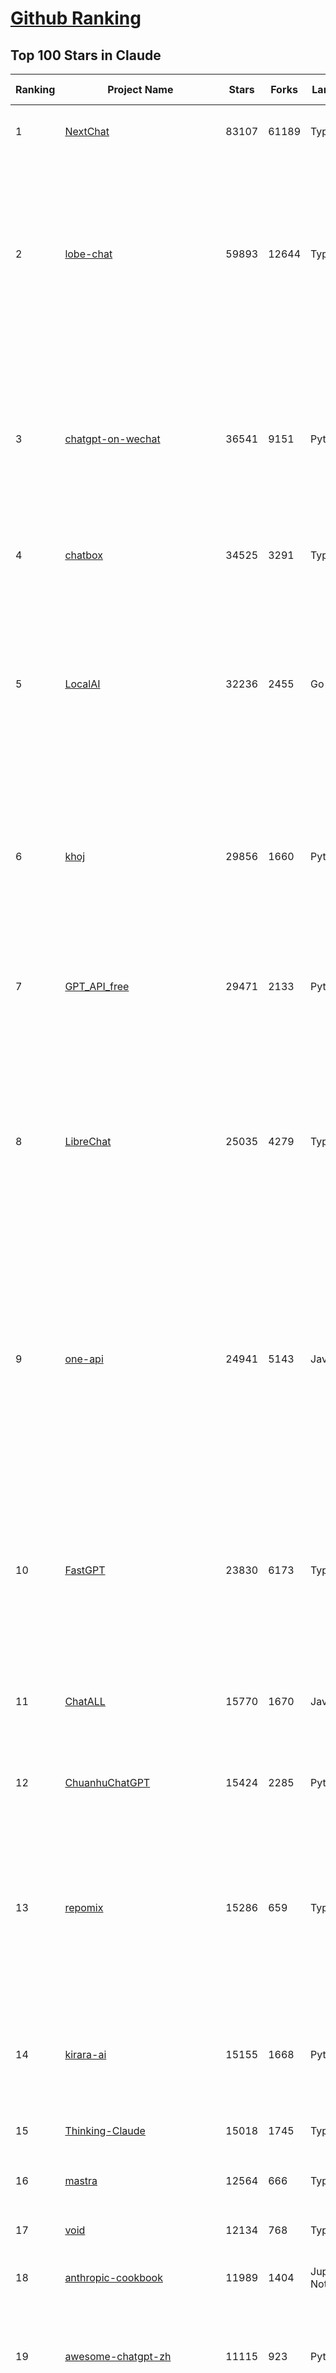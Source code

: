 [Github Ranking](../README.md)
==========

## Top 100 Stars in Claude

| Ranking | Project Name | Stars | Forks | Language | Open Issues | Description | Last Commit |
| ------- | ------------ | ----- | ----- | -------- | ----------- | ----------- | ----------- |
| 1 | [NextChat](https://github.com/ChatGPTNextWeb/NextChat) | 83107 | 61189 | TypeScript | 622 | ✨ Light and Fast AI Assistant. Support: Web \| iOS \| MacOS \| Android \|  Linux \| Windows | 2025-04-19T08:00:42Z |
| 2 | [lobe-chat](https://github.com/lobehub/lobe-chat) | 59893 | 12644 | TypeScript | 715 | 🤯 Lobe Chat - an open-source, modern-design AI chat framework. Supports Multi AI Providers( OpenAI / Claude 3 / Gemini / Ollama / DeepSeek / Qwen), Knowledge Base (file upload / knowledge management / RAG ), Multi-Modals (Plugins/Artifacts) and Thinking. One-click FREE deployment of your private ChatGPT/ Claude / DeepSeek application. | 2025-04-30T00:30:38Z |
| 3 | [chatgpt-on-wechat](https://github.com/zhayujie/chatgpt-on-wechat) | 36541 | 9151 | Python | 287 | 基于大模型搭建的聊天机器人，同时支持 微信公众号、企业微信应用、飞书、钉钉 等接入，可选择GPT4.1/GPT-4o/GPT-o1/ DeepSeek/Claude/文心一言/讯飞星火/通义千问/ Gemini/GLM-4/Kimi/LinkAI，能处理文本、语音和图片，访问操作系统和互联网，支持基于自有知识库进行定制企业智能客服。 | 2025-04-20T09:22:54Z |
| 4 | [chatbox](https://github.com/chatboxai/chatbox) | 34525 | 3291 | TypeScript | 673 | User-friendly Desktop Client App for AI Models/LLMs (GPT, Claude, Gemini, Ollama...) | 2025-04-27T14:53:01Z |
| 5 | [LocalAI](https://github.com/mudler/LocalAI) | 32236 | 2455 | Go | 435 | :robot: The free, Open Source alternative to OpenAI, Claude and others. Self-hosted and local-first. Drop-in replacement for OpenAI,  running on consumer-grade hardware. No GPU required. Runs gguf, transformers, diffusers and many more models architectures. Features: Generate Text, Audio, Video, Images, Voice Cloning, Distributed, P2P inference | 2025-04-29T21:46:08Z |
| 6 | [khoj](https://github.com/khoj-ai/khoj) | 29856 | 1660 | Python | 67 | Your AI second brain. Self-hostable. Get answers from the web or your docs. Build custom agents, schedule automations, do deep research. Turn any online or local LLM into your personal, autonomous AI (gpt, claude, gemini, llama, qwen, mistral). Get started - free. | 2025-04-23T23:49:17Z |
| 7 | [GPT_API_free](https://github.com/chatanywhere/GPT_API_free) | 29471 | 2133 | Python | 9 | Free ChatGPT&DeepSeek API Key，免费ChatGPT&DeepSeek API。免费接入DeepSeek API和GPT4 API，支持 gpt \| deepseek \| claude \| gemini \| grok 等排名靠前的常用大模型。 | 2025-04-19T03:10:33Z |
| 8 | [LibreChat](https://github.com/danny-avila/LibreChat) | 25035 | 4279 | TypeScript | 142 | Enhanced ChatGPT Clone: Features Agents, DeepSeek, Anthropic, AWS, OpenAI, Assistants API, Azure, Groq, o1, GPT-4o, Mistral, OpenRouter, Vertex AI, Gemini, Artifacts, AI model switching, message search, Code Interpreter, langchain, DALL-E-3, OpenAPI Actions, Functions, Secure Multi-User Auth, Presets, open-source for self-hosting. Active project. | 2025-04-30T01:29:08Z |
| 9 | [one-api](https://github.com/songquanpeng/one-api) | 24941 | 5143 | JavaScript | 850 | LLM API 管理 & 分发系统，支持 OpenAI、Azure、Anthropic Claude、Google Gemini、DeepSeek、字节豆包、ChatGLM、文心一言、讯飞星火、通义千问、360 智脑、腾讯混元等主流模型，统一 API 适配，可用于 key 管理与二次分发。单可执行文件，提供 Docker 镜像，一键部署，开箱即用。LLM API management & key redistribution system, unifying multiple providers under a single API. Single binary, Docker-ready, with an English UI. | 2025-02-21T11:30:22Z |
| 10 | [FastGPT](https://github.com/labring/FastGPT) | 23830 | 6173 | TypeScript | 499 | FastGPT is a knowledge-based platform built on the LLMs, offers a comprehensive suite of out-of-the-box capabilities such as data processing, RAG retrieval, and visual AI workflow orchestration, letting you easily develop and deploy complex question-answering systems without the need for extensive setup or configuration. | 2025-04-30T01:57:20Z |
| 11 | [ChatALL](https://github.com/ai-shifu/ChatALL) | 15770 | 1670 | JavaScript | 222 |  Concurrently chat with ChatGPT, Bing Chat, Bard, Alpaca, Vicuna, Claude, ChatGLM, MOSS, 讯飞星火, 文心一言 and more, discover the best answers | 2025-04-20T18:12:53Z |
| 12 | [ChuanhuChatGPT](https://github.com/GaiZhenbiao/ChuanhuChatGPT) | 15424 | 2285 | Python | 122 | GUI for ChatGPT API and many LLMs. Supports agents, file-based QA, GPT finetuning and query with web search. All with a neat UI. | 2025-03-13T09:36:38Z |
| 13 | [repomix](https://github.com/yamadashy/repomix) | 15286 | 659 | TypeScript | 75 | 📦 Repomix (formerly Repopack) is a powerful tool that packs your entire repository into a single, AI-friendly file. Perfect for when you need to feed your codebase to Large Language Models (LLMs) or other AI tools like Claude, ChatGPT, DeepSeek, Perplexity, Gemini, Gemma, Llama, Grok, and more. | 2025-04-28T03:07:53Z |
| 14 | [kirara-ai](https://github.com/lss233/kirara-ai) | 15155 | 1668 | Python | 179 | 🤖 可 DIY 的 多模态 AI 聊天机器人 \| 🚀 快速接入 微信、 QQ、Telegram、等聊天平台 \| 🦈支持DeepSeek、Grok、Claude、Ollama、Gemini、OpenAI \| 工作流系统、网页搜索、AI画图、人设调教、虚拟女仆、语音对话 \|  | 2025-04-26T16:46:22Z |
| 15 | [Thinking-Claude](https://github.com/richards199999/Thinking-Claude) | 15018 | 1745 | TypeScript | 0 | Let your Claude able to think | 2025-03-10T04:02:46Z |
| 16 | [mastra](https://github.com/mastra-ai/mastra) | 12564 | 666 | TypeScript | 84 | The TypeScript AI agent framework. ⚡ Assistants, RAG, observability. Supports any LLM: GPT-4, Claude, Gemini, Llama. | 2025-04-30T02:28:42Z |
| 17 | [void](https://github.com/voideditor/void) | 12134 | 768 | TypeScript | 31 | None | 2025-04-29T10:55:35Z |
| 18 | [anthropic-cookbook](https://github.com/anthropics/anthropic-cookbook) | 11989 | 1404 | Jupyter Notebook | 29 | A collection of notebooks/recipes showcasing some fun and effective ways of using Claude. | 2025-04-17T17:17:25Z |
| 19 | [awesome-chatgpt-zh](https://github.com/EmbraceAGI/awesome-chatgpt-zh) | 11115 | 923 | Python | 0 | ChatGPT 中文指南🔥，ChatGPT 中文调教指南，指令指南，应用开发指南，精选资源清单，更好的使用 chatGPT 让你的生产力 up up up! 🚀 | 2024-11-05T10:24:21Z |
| 20 | [claude-engineer](https://github.com/Doriandarko/claude-engineer) | 10984 | 1161 | Python | 11 | Claude Engineer is an interactive command-line interface (CLI) that leverages the power of Anthropic's Claude-3.5-Sonnet model to assist with software development tasks.This framework enables Claude to generate and manage its own tools, continuously expanding its capabilities through conversation. Available both as a CLI and a modern web interface | 2024-12-12T22:08:15Z |
| 21 | [LangBot](https://github.com/RockChinQ/LangBot) | 10835 | 810 | Python | 89 | 😎简单易用、🧩丰富生态 - 大模型原生即时通信机器人平台 \| 适配 QQ / 微信（企业微信、个人微信）/ 飞书 / 钉钉 / Discord / Telegram / Slack 等平台 \| 支持 ChatGPT、DeepSeek、Dify、Claude、Gemini、xAI、PPIO、Ollama、LM Studio、阿里云百炼、火山方舟、SiliconFlow、Qwen、Moonshot、ChatGLM、SillyTraven、MCP 等 LLM 的机器人 / Agent \| LLM-based instant messaging bots platform, supports Discord, Telegram, WeChat, Lark, DingTalk, QQ, Slack | 2025-04-29T15:50:25Z |
| 22 | [coai](https://github.com/coaidev/coai) | 8290 | 1111 | TypeScript | 18 | 🚀 Next Generation AI One-Stop Internationalization Solution. 🚀 下一代 AI 一站式 B/C 端解决方案，支持 OpenAI，Midjourney，Claude，讯飞星火，Stable Diffusion，DALL·E，ChatGLM，通义千问，腾讯混元，360 智脑，百川 AI，火山方舟，新必应，Gemini，Moonshot 等模型，支持对话分享，自定义预设，云端同步，模型市场，支持弹性计费和订阅计划模式，支持图片解析，支持联网搜索，支持模型缓存，丰富美观的后台管理与仪表盘数据统计。 | 2025-04-29T13:27:02Z |
| 23 | [claude-code](https://github.com/anthropics/claude-code) | 8114 | 435 | Shell | 351 | Claude Code is an agentic coding tool that lives in your terminal, understands your codebase, and helps you code faster by executing routine tasks, explaining complex code, and handling git workflows - all through natural language commands. | 2025-04-25T02:46:21Z |
| 24 | [fastmcp](https://github.com/jlowin/fastmcp) | 8022 | 420 | Python | 43 | 🚀 The fast, Pythonic way to build MCP servers and clients | 2025-04-29T22:29:31Z |
| 25 | [Noi](https://github.com/lencx/Noi) | 7469 | 561 | JavaScript | 148 | 🚀 Power Your World with AI - Explore, Extend, Empower. | 2025-04-14T07:09:06Z |
| 26 | [Upsonic](https://github.com/Upsonic/Upsonic) | 7389 | 689 | Python | 36 | The most reliable AI agent framework that supports MCP. | 2025-04-26T11:42:57Z |
| 27 | [new-api](https://github.com/QuantumNous/new-api) | 7107 | 1393 | Go | 161 | AI模型接口管理与分发系统，支持将多种大模型转为统一格式调用，支持OpenAI、Claude等格式，可供个人或者企业内部管理与分发渠道使用，本项目基于One API二次开发。🍥 The next-generation LLM gateway and AI asset management system supports multiple languages. | 2025-04-29T08:33:12Z |
| 28 | [claude-task-master](https://github.com/eyaltoledano/claude-task-master) | 6813 | 697 | JavaScript | 66 | An AI-powered task-management system you can drop into Cursor, Lovable, Windsurf, Roo, and others. | 2025-04-29T05:54:52Z |
| 29 | [BlackFriday-GPTs-Prompts](https://github.com/friuns2/BlackFriday-GPTs-Prompts) | 6612 | 1033 | None | 85 | List of free GPTs that doesn't require plus subscription  | 2024-11-08T11:03:14Z |
| 30 | [opencommit](https://github.com/di-sukharev/opencommit) | 6609 | 352 | JavaScript | 148 | GPT wrapper for git — generate commit messages with an LLM in 1 sec — works best with Claude 3.5 — supports local models too | 2025-04-25T13:21:42Z |
| 31 | [aichat](https://github.com/sigoden/aichat) | 6569 | 426 | Rust | 0 | All-in-one LLM CLI tool featuring Shell Assistant, Chat-REPL, RAG, AI Tools & Agents, with access to OpenAI, Claude, Gemini, Ollama, Groq, and more. | 2025-04-21T00:34:16Z |
| 32 | [promptfoo](https://github.com/promptfoo/promptfoo) | 6357 | 519 | TypeScript | 154 | Test your prompts, agents, and RAGs. Red teaming, pentesting, and vulnerability scanning for LLMs. Compare performance of GPT, Claude, Gemini, Llama, and more. Simple declarative configs with command line and CI/CD integration. | 2025-04-29T23:01:21Z |
| 33 | [llamacoder](https://github.com/Nutlope/llamacoder) | 5946 | 1375 | TypeScript | 38 | Open source Claude Artifacts – built with Llama 3.1 405B | 2025-04-08T15:15:38Z |
| 34 | [deep-searcher](https://github.com/zilliztech/deep-searcher) | 5765 | 565 | Python | 28 | Open Source Deep Research Alternative to Reason and Search on Private Data. Written in Python. | 2025-04-29T10:08:46Z |
| 35 | [code2prompt](https://github.com/mufeedvh/code2prompt) | 5521 | 315 | MDX | 7 | A CLI tool to convert your codebase into a single LLM prompt with source tree, prompt templating, and token counting. | 2025-04-28T20:55:23Z |
| 36 | [fragments](https://github.com/e2b-dev/fragments) | 5302 | 689 | TypeScript | 7 | Open-source Next.js template for building apps that are fully generated by AI. By E2B. | 2025-04-23T11:55:37Z |
| 37 | [opencompass](https://github.com/open-compass/opencompass) | 5264 | 553 | Python | 299 | OpenCompass is an LLM evaluation platform, supporting a wide range of models (Llama3, Mistral, InternLM2,GPT-4,LLaMa2, Qwen,GLM, Claude, etc) over 100+ datasets. | 2025-04-29T08:29:32Z |
| 38 | [deepclaude](https://github.com/getAsterisk/deepclaude) | 5083 | 399 | Rust | 45 | A high-performance LLM inference API and Chat UI that integrates DeepSeek R1's CoT reasoning traces with Anthropic Claude models. | 2025-02-04T22:55:51Z |
| 39 | [GodMode](https://github.com/smol-ai/GodMode) | 4259 | 336 | TypeScript | 50 | AI Chat Browser: Fast, Full webapp access to ChatGPT / Claude / Bard / Bing / Llama2! I use this 20 times a day. | 2024-07-29T00:31:03Z |
| 40 | [maestro](https://github.com/Doriandarko/maestro) | 4231 | 653 | Python | 32 | A framework for Claude Opus to intelligently orchestrate subagents. | 2024-07-01T06:49:15Z |
| 41 | [fastapi_mcp](https://github.com/tadata-org/fastapi_mcp) | 4119 | 335 | Python | 32 | Expose your FastAPI endpoints as Model Context Protocol (MCP) tools, with Auth! | 2025-04-28T16:01:55Z |
| 42 | [bot-on-anything](https://github.com/zhayujie/bot-on-anything) | 4066 | 924 | Python | 262 | A large model-based chatbot builder that can quickly integrate AI models (including ChatGPT, Claude, Gemini) into various software applications (such as Telegram, Gmail, Slack, and websites). | 2025-01-03T14:13:51Z |
| 43 | [obsidian-smart-connections](https://github.com/brianpetro/obsidian-smart-connections) | 3590 | 208 | JavaScript | 353 | Chat with your notes & see links to related content with AI embeddings. Use local models or 100+ via APIs like Claude, Gemini, ChatGPT & Llama 3 | 2025-04-25T10:43:20Z |
| 44 | [casibase](https://github.com/casibase/casibase) | 3551 | 418 | Go | 26 | ⚡️AI Cloud OS: Open-source enterprise-level AI knowledge base and Manus-like agent management platform with admin UI, user management and Single-Sign-On⚡️, supports ChatGPT, Claude, DeepSeek R1, Llama, Ollama, HuggingFace, etc., chat bot demo: https://ai.casibase.com, admin UI demo: https://ai-admin.casibase.com | 2025-04-29T17:39:24Z |
| 45 | [codecompanion.nvim](https://github.com/olimorris/codecompanion.nvim) | 3457 | 193 | Lua | 1 | ✨ AI-powered coding, seamlessly in Neovim | 2025-04-29T21:30:51Z |
| 46 | [every-chatgpt-gui](https://github.com/billmei/every-chatgpt-gui) | 3428 | 242 | None | 5 | Every front-end GUI client for ChatGPT, Claude, and other LLMs | 2025-04-27T17:12:29Z |
| 47 | [mcp-playwright](https://github.com/executeautomation/mcp-playwright) | 3346 | 264 | TypeScript | 20 | Playwright Model Context Protocol Server - Tool to automate Browsers and APIs in Claude Desktop, Cline, Cursor IDE and More 🔌 | 2025-04-22T22:00:52Z |
| 48 | [Awesome-ChatGPT-prompts-ZH_CN](https://github.com/L1Xu4n/Awesome-ChatGPT-prompts-ZH_CN) | 3005 | 165 | None | 12 | 如何将ChatGPT调教成一只猫娘 | 2023-07-18T15:57:44Z |
| 49 | [free-llm-api-resources](https://github.com/cheahjs/free-llm-api-resources) | 2976 | 255 | Python | 3 | A list of free LLM inference resources accessible via API. | 2025-04-30T01:24:50Z |
| 50 | [firecrawl-mcp-server](https://github.com/mendableai/firecrawl-mcp-server) | 2843 | 261 | JavaScript | 20 | Official Firecrawl MCP Server - Adds powerful web scraping to Cursor, Claude and any other LLM clients. | 2025-04-24T22:57:57Z |
| 51 | [claude-coder](https://github.com/kodu-ai/claude-coder) | 2799 | 136 | TypeScript | 20 | Kodu is an autonomous coding agent that lives in your IDE. It is a VSCode extension that can help you build your dream project step by step by leveraging the latest technologies in automated coding agents  | 2025-04-12T07:51:15Z |
| 52 | [aide](https://github.com/nicepkg/aide) | 2569 | 176 | TypeScript | 32 | Conquer Any Code in VSCode: One-Click Comments, Conversions, UI-to-Code, and AI Batch Processing of Files! 在 VSCode 中征服任何代码：一键注释、转换、UI 图生成代码、AI 批量处理文件！💪 | 2025-03-08T03:13:34Z |
| 53 | [DeepClaude](https://github.com/ErlichLiu/DeepClaude) | 2553 | 493 | Python | 25 | Unleash Next-Level AI! 🚀  💻 Code Generation: DeepSeek r1 + Claude 3.7 Sonnet - Unparalleled Performance! 📝 Content Creation: DeepSeek r1 + Gemini 2.5 Pro - Superior Quality! 🔌 OpenAI-Compatible. 🌊 Streaming & Non-Streaming Support.  ✨ Experience the Future of AI – Today! Click to Try Now! ✨ | 2025-04-03T11:51:59Z |
| 54 | [poe-api](https://github.com/ading2210/poe-api) | 2502 | 313 | Python | 39 | [UNMAINTAINED] A reverse engineered Python API wrapper for Quora's Poe, which provides free access to ChatGPT, GPT-4, and Claude. | 2023-09-18T04:56:52Z |
| 55 | [awesome-claude-prompts](https://github.com/langgptai/awesome-claude-prompts) | 2347 | 225 | None | 0 | This repo includes Claude prompt curation to use Claude better. | 2025-03-01T00:29:09Z |
| 56 | [VLMEvalKit](https://github.com/open-compass/VLMEvalKit) | 2292 | 348 | Python | 91 | Open-source evaluation toolkit of large multi-modality models (LMMs), support 220+ LMMs, 80+ benchmarks | 2025-04-29T15:07:31Z |
| 57 | [griptape](https://github.com/griptape-ai/griptape) | 2279 | 189 | Python | 60 | Modular Python framework for AI agents and workflows with chain-of-thought reasoning, tools, and memory.  | 2025-04-30T02:32:24Z |
| 58 | [opencode](https://github.com/opencode-ai/opencode) | 2271 | 134 | Go | 25 | None | 2025-04-29T17:16:31Z |
| 59 | [CL4R1T4S](https://github.com/elder-plinius/CL4R1T4S) | 2143 | 624 | None | 3 | SYSTEM PROMPT TRANSPARENCY FOR ALL - CHATGPT, GEMINI, GROK, CLAUDE, PERPLEXITY, CURSOR, WINDSURF, DEVIN, REPLIT, AND MORE! | 2025-04-28T18:52:46Z |
| 60 | [elia](https://github.com/darrenburns/elia) | 2132 | 130 | Python | 12 | A snappy, keyboard-centric terminal user interface for interacting with large language models. Chat with ChatGPT, Claude, Llama 3, Phi 3, Mistral, Gemma and more. | 2024-10-10T19:12:52Z |
| 61 | [ruby_llm](https://github.com/crmne/ruby_llm) | 2128 | 104 | Ruby | 33 | Stop juggling AI SDKs! RubyLLM offers one delightful Ruby interface for OpenAI, Anthropic, Gemini, Bedrock, OpenRouter, DeepSeek, Ollama & compatible APIs. Chat, Vision, Audio, PDF, Images, Embeddings, Tools, Streaming & Rails integration. | 2025-04-25T15:40:44Z |
| 62 | [DesktopCommanderMCP](https://github.com/wonderwhy-er/DesktopCommanderMCP) | 2090 | 216 | TypeScript | 20 | This is MCP server for Claude that gives it terminal control, file system search and diff file editing capabilities | 2025-04-29T23:00:29Z |
| 63 | [git-mcp](https://github.com/idosal/git-mcp) | 1891 | 108 | TypeScript | 18 | Put an end to code hallucinations! GitMCP is a free, open-source, remote MCP server for any GitHub project | 2025-04-29T16:30:26Z |
| 64 | [unity-mcp](https://github.com/justinpbarnett/unity-mcp) | 1838 | 254 | C# | 32 | A Unity MCP server that allows MCP clients like Claude Desktop or Cursor to perform Unity Editor actions. | 2025-04-09T13:19:24Z |
| 65 | [dialoqbase](https://github.com/n4ze3m/dialoqbase) | 1753 | 276 | TypeScript | 39 | Create chatbots with ease | 2024-10-15T14:24:20Z |
| 66 | [tokencost](https://github.com/AgentOps-AI/tokencost) | 1645 | 73 | Python | 14 | Easy token price estimates for 400+ LLMs. TokenOps. | 2025-04-14T06:41:50Z |
| 67 | [Awesome-MCP-ZH](https://github.com/yzfly/Awesome-MCP-ZH) | 1622 | 82 | None | 0 | MCP 资源精选， MCP指南，Claude MCP，MCP Servers, MCP Clients | 2025-04-30T00:32:08Z |
| 68 | [Thinking_in_Java_MindMapping](https://github.com/LjyYano/Thinking_in_Java_MindMapping) | 1606 | 461 | None | 0 | 编程笔记、观影指南、读书笔记、生活感悟、Switch 游戏 | 2025-04-22T07:02:13Z |
| 69 | [awesome-ai-system-prompts](https://github.com/dontriskit/awesome-ai-system-prompts) | 1574 | 172 | TypeScript | 1 | 🧠 Curated collection of system prompts for top AI tools. Perfect for AI agent builders and prompt engineers. Incuding: ChatGPT, Claude, Perplexity, Manus, Claude-Code, Loveable, v0, Grok, same new, windsurf, notion, and MetaAI.  | 2025-04-20T19:45:00Z |
| 70 | [papersgpt-for-zotero](https://github.com/papersgpt/papersgpt-for-zotero) | 1546 | 48 | JavaScript | 39 | Zotero chat PDF with AI, DeepSeek, GPT 4.1, ChatGPT, Claude, Gemini, Qwen3 | 2025-04-29T11:15:02Z |
| 71 | [GalTransl](https://github.com/GalTransl/GalTransl) | 1511 | 100 | Python | 24 | 支持GPT-4/Claude/Deepseek/Sakura等大语言模型的Galgame自动化翻译解决方案  Automated translation solution for visual novels supporting GPT-4/Claude/Deepseek/Sakura | 2025-04-30T02:36:21Z |
| 72 | [ax](https://github.com/ax-llm/ax) | 1443 | 109 | TypeScript | 10 | The "official" unofficial DSPy framework. Build LLM powered agents and other workflows, based on the Stanford DSP paper. | 2025-04-20T08:08:41Z |
| 73 | [AIChatWeb](https://github.com/Nanjiren01/AIChatWeb) | 1440 | 398 | TypeScript | 20 | 在ChatGPT-Next-Web的基础上，增加注册登录，额度限制，邀请，敏感词，支付，基于docker一键部署。提供后台管理系统，可配置标题、欢迎词、额度不足提醒、公告 | 2024-07-19T07:23:42Z |
| 74 | [exa-mcp-server](https://github.com/exa-labs/exa-mcp-server) | 1429 | 112 | TypeScript | 6 | Claude can perform Web Search \| Exa with MCP (Model Context Protocol) | 2025-04-29T18:46:09Z |
| 75 | [DevDocs](https://github.com/cyberagiinc/DevDocs) | 1408 | 130 | TypeScript | 7 | Completely free, private, UI based Tech Documentation MCP server. Designed for coders and software developers in mind. Easily integrate into Cursor, Windsurf, Cline, Roo Code, Claude Desktop App  | 2025-04-28T01:59:07Z |
| 76 | [Agently](https://github.com/AgentEra/Agently) | 1322 | 150 | Python | 27 | [GenAI Application Development Framework]  🚀 Build GenAI application quick and easy 💬 Easy to interact with GenAI agent in code using structure data and chained-calls syntax 🧩 Use Agently Workflow to manage complex GenAI working logic 🔀 Switch to any model without rewrite application code | 2025-04-18T09:52:23Z |
| 77 | [claude-to-chatgpt](https://github.com/jtsang4/claude-to-chatgpt) | 1291 | 152 | Python | 10 | This project converts the API of Anthropic's Claude model to the OpenAI Chat API format. | 2024-08-18T08:35:25Z |
| 78 | [prism](https://github.com/prism-php/prism) | 1283 | 107 | PHP | 17 | A unified interface for working with LLMs in Laravel | 2025-04-29T14:26:07Z |
| 79 | [PandoraHelper](https://github.com/nianhua99/PandoraHelper) | 1275 | 174 | TypeScript | 6 | 使用 PandoraHelper 轻松和你的小伙伴共享 ChatGPT Plus/Claude Pro 服务！ | 2025-02-24T09:10:11Z |
| 80 | [modelfusion](https://github.com/vercel/modelfusion) | 1258 | 90 | TypeScript | 33 | The TypeScript library for building AI applications. | 2024-07-19T15:17:19Z |
| 81 | [AISuperDomain](https://github.com/win4r/AISuperDomain) | 1256 | 222 | C# | 34 | Aila(AI超元域): The premier AI integration tool for Windows, macOS, and Android. Ask once, get answers from 10+ AIs like ChatGPT, Gemini, Claude3, Copilot, Poe, perplexity and more. Features customizable AI and prompts. | 2025-03-29T13:30:57Z |
| 82 | [ChatChat](https://github.com/okisdev/ChatChat) | 1253 | 216 | TypeScript | 3 | Chat Chat, your own unified chat and search to AI platform, with a simple and easy to use interface. | 2025-04-29T23:32:59Z |
| 83 | [spacy-llm](https://github.com/explosion/spacy-llm) | 1235 | 95 | Python | 37 | 🦙 Integrating LLMs into structured NLP pipelines | 2025-01-08T22:26:19Z |
| 84 | [aws-genai-llm-chatbot](https://github.com/aws-samples/aws-genai-llm-chatbot) | 1232 | 373 | TypeScript | 26 | A modular and comprehensive solution to deploy a Multi-LLM and Multi-RAG powered chatbot (Amazon Bedrock, Anthropic, HuggingFace, OpenAI, Meta, AI21, Cohere, Mistral) using AWS CDK on AWS | 2025-04-15T14:57:30Z |
| 85 | [mcp](https://github.com/BrowserMCP/mcp) | 1225 | 61 | TypeScript | 17 | Browser MCP is a Model Context Provider (MCP) server that allows AI applications to control your browser | 2025-04-24T21:49:44Z |
| 86 | [sage](https://github.com/Storia-AI/sage) | 1222 | 108 | Python | 23 | Chat with any codebase in under two minutes \| Fully local or via third-party APIs | 2024-11-11T04:49:34Z |
| 87 | [claude-prompt-generator](https://github.com/aws-samples/claude-prompt-generator) | 1216 | 110 | Python | 1 | None | 2024-10-10T21:34:35Z |
| 88 | [codemcp](https://github.com/ezyang/codemcp) | 1207 | 98 | Python | 33 | Coding assistant MCP for Claude Desktop | 2025-04-27T20:35:20Z |
| 89 | [gp.nvim](https://github.com/Robitx/gp.nvim) | 1151 | 96 | Lua | 42 | Gp.nvim (GPT prompt) Neovim AI plugin: ChatGPT sessions & Instructable text/code operations & Speech to text [OpenAI, Ollama, Anthropic, ..] | 2025-04-08T21:18:30Z |
| 90 | [kubb](https://github.com/kubb-labs/kubb) | 1112 | 88 | TypeScript | 15 | The ultimate toolkit for working with APIs. | 2025-04-29T21:17:11Z |
| 91 | [bedrock-chat](https://github.com/aws-samples/bedrock-chat) | 1106 | 416 | TypeScript | 115 | AWS-native chatbot using Bedrock | 2025-04-22T08:06:35Z |
| 92 | [APIPark](https://github.com/APIParkLab/APIPark) | 1086 | 153 | TypeScript | 60 | 🦄云原生、超高性能 AI&API网关，LLM API 管理、分发系统、开放平台，支持所有AI API，不限于OpenAI、Azure、Anthropic Claude、Google Gemini、DeepSeek、字节豆包、ChatGLM、文心一言、讯飞星火、通义千问、360 智脑、腾讯混元等主流模型，统一 API 请求和返回，API申请与审批，调用统计、负载均衡、多模型灾备。一键部署，开箱即用。Cloud native, ultra-high performance AI&API gateway, LLM API management, distribution system, open platform, supporting all AI APIs. | 2025-04-30T02:25:31Z |
| 93 | [poe-api-wrapper](https://github.com/snowby666/poe-api-wrapper) | 1079 | 143 | Python | 27 | 👾 A Python API wrapper for Poe.com. With this, you will have free access to GPT-4, Claude, Llama, Gemini, Mistral and more! 🚀 | 2025-03-07T20:07:31Z |
| 94 | [open-computer-use](https://github.com/e2b-dev/open-computer-use) | 1077 | 142 | Python | 6 | AI computer use powered by open source LLMs and E2B Desktop Sandbox | 2025-03-13T07:46:24Z |
| 95 | [chatgpt-shell](https://github.com/xenodium/chatgpt-shell) | 1033 | 92 | Emacs Lisp | 41 | A multi-llm Emacs shell (ChatGPT, Claude, DeepSeek, Gemini, Kagi, Ollama, Perplexity) + editing integrations | 2025-04-29T08:09:03Z |
| 96 | [langchat](https://github.com/TyCoding/langchat) | 1033 | 212 | Java | 7 | LangChat: Java LLMs/AI Project, Supports Multi AI Providers( Gitee AI/ 智谱清言 / 阿里通义 / 百度千帆 / DeepSeek / 抖音豆包 / 零一万物 / 讯飞星火 / OpenAI / Gemini / Ollama / Azure / Claude 等大模型), Java生态下AI大模型产品解决方案，快速构建企业级AI知识库、AI机器人应用 | 2025-04-03T08:57:02Z |
| 97 | [ChatGPT-Telegram-Bot](https://github.com/yym68686/ChatGPT-Telegram-Bot) | 1015 | 324 | Python | 8 | TeleChat: 🤖️ an AI chat Telegram bot can Web Search Powered by GPT-3.5/4/4 Turbo/4o, DALL·E 3, Groq, Gemini 1.5 Pro/Flash and the official Claude2.1/3/3.5 API using Python on Zeabur, fly.io and Replit. | 2025-04-16T08:50:43Z |
| 98 | [py-gpt](https://github.com/szczyglis-dev/py-gpt) | 1007 | 190 | Python | 23 | Desktop AI Assistant powered by o1, o3, GPT-4, GPT-4 Vision, Gemini, Claude, Llama 3, DeepSeek, Bielik, DALL-E,  chat, vision, voice control, image generation and analysis, agents, command execution, file upload/download, speech synthesis and recognition, access to Web, memory, presets, assistants, plugins, and more. Linux, Windows, Mac | 2025-03-06T02:28:15Z |
| 99 | [RisuAI](https://github.com/kwaroran/RisuAI) | 1002 | 176 | TypeScript | 67 | Make your own story. User-friendly software for LLM roleplaying | 2025-04-28T07:44:43Z |
| 100 | [AIaW](https://github.com/NitroRCr/AIaW) | 982 | 81 | Vue | 14 | AI as Workspace - A better AI (LLM) client. Full-featured, lightweight. Support multiple workspaces, plugin system, cross-platform, local first + real-time cloud sync, Artifacts, MCP \| 更好的 AI 客户端 | 2025-04-28T07:38:51Z |

